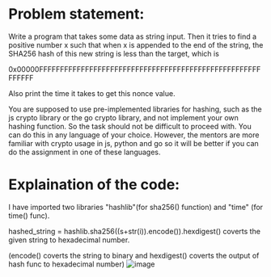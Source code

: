 # Problem statement:

Write a program that takes some data as string input. Then it tries to find a positive number x such that when x is appended to the end of the string, the SHA256 hash of this new string is less than the target, which is

0x00000FFFFFFFFFFFFFFFFFFFFFFFFFFFFFFFFFFFFFFFFFFFFFFFFFFFFFFFFFFF

Also print the time it takes to get this nonce value. 

You are supposed to use pre-implemented libraries for hashing, such as the js crypto library or the go crypto library, and not implement your own hashing function. So the task should not be difficult to proceed with. You can do this in any language of your choice. However, the mentors are more familiar with crypto usage in js, python and go so it will be better if you can do the assignment in one of these languages.

# Explaination of the code:

I have imported two libraries "hashlib"(for sha256() function) and "time" (for time() func).

hashed_string = hashlib.sha256((s+str(i)).encode()).hexdigest() coverts the given string to hexadecimal number.

(encode() coverts the string to binary and hexdigest() coverts the output of hash func to hexadecimal number)
![image](https://user-images.githubusercontent.com/96648258/171408650-92c11165-493f-4354-b23e-f9c2f469ebc3.png)

